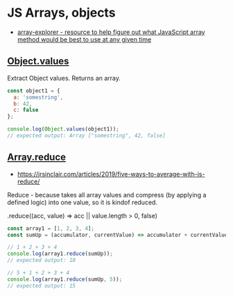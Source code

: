# JS Arrays, objects

* [array-explorer - resource to help figure out what JavaScript array method would be best to use at any given time](https://github.com/sdras/array-explorer)

## [Object.values](https://developer.mozilla.org/en-US/docs/Web/JavaScript/Reference/Global_objects/Object/values)

Extract Object values. Returns an array.

```js
const object1 = {
  a: 'somestring',
  b: 42,
  c: false
};

console.log(Object.values(object1));
// expected output: Array ["somestring", 42, false]
```

## [Array.reduce](https://developer.mozilla.org/en-US/docs/Web/JavaScript/Reference/Global_Objects/Array/reduce)

* https://jrsinclair.com/articles/2019/five-ways-to-average-with-js-reduce/

Reduce - because takes all array values and compress (by applying a defined logic) into one value,
so it is kindof reduced.

.reduce((acc, value) => acc || value.length > 0, false)

```js
const array1 = [1, 2, 3, 4];
const sumUp = (accumulator, currentValue) => accumulator + currentValue;

// 1 + 2 + 3 + 4
console.log(array1.reduce(sumUp));
// expected output: 10

// 5 + 1 + 2 + 3 + 4
console.log(array1.reduce(sumUp, 5));
// expected output: 15
```
